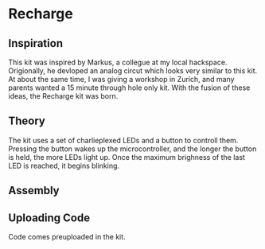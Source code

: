 # Recharge

## Inspiration

This kit was inspired by Markus, a collegue at my local hackspace. Origionally, he devloped an analog circut which looks very similar to this kit. At about the same time, I was giving a workshop in Zurich, and many parents wanted a 15 minute through hole only kit.  With the fusion of these ideas, the Recharge kit was born. 

## Theory

The kit uses a set of charlieplexed LEDs and a button to controll them. Pressing the button wakes up the microcontroller, and the longer the button is held, the more LEDs light up. Once the maximum brighness of the last LED is reached, it begins blinking. 

## Assembly


## Uploading Code

Code comes preuploaded in the kit.
